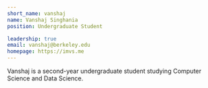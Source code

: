 ```yaml
---
short_name: vanshaj
name: Vanshaj Singhania
position: Undergraduate Student

leadership: true
email: vanshaj@berkeley.edu
homepage: https://imvs.me
---
```


Vanshaj is a second-year undergraduate student studying
Computer Science and Data Science.